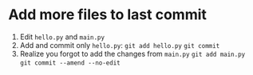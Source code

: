 # Add more files to last commit


1. Edit `hello.py` and `main.py`
2. Add and commit only `hello.py`: 
	`git add hello.py`
	`git commit`
3. Realize you forgot to add the changes from `main.py`
	`git add main.py`
	`git commit --amend --no-edit`

